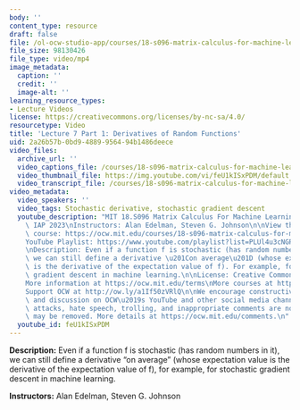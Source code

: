 ```yaml
---
body: ''
content_type: resource
draft: false
file: /ol-ocw-studio-app/courses/18-s096-matrix-calculus-for-machine-learning-and-beyond-january-iap-2023/ocw_18s096_lecture07-part1_2023feb01_360p_16_9.mp4
file_size: 98130426
file_type: video/mp4
image_metadata:
  caption: ''
  credit: ''
  image-alt: ''
learning_resource_types:
- Lecture Videos
license: https://creativecommons.org/licenses/by-nc-sa/4.0/
resourcetype: Video
title: 'Lecture 7 Part 1: Derivatives of Random Functions'
uid: 2a26b57b-0bd9-4889-9564-94b1486deece
video_files:
  archive_url: ''
  video_captions_file: /courses/18-s096-matrix-calculus-for-machine-learning-and-beyond-january-iap-2023/19_-b47PnGFbw50sEzpqpqBycmlTgPmpf_transcript.webvtt
  video_thumbnail_file: https://img.youtube.com/vi/feU1kISxPDM/default.jpg
  video_transcript_file: /courses/18-s096-matrix-calculus-for-machine-learning-and-beyond-january-iap-2023/19_-b47PnGFbw50sEzpqpqBycmlTgPmpf_transcript.pdf
video_metadata:
  video_speakers: ''
  video_tags: Stochastic derivative, stochastic gradient descent
  youtube_description: "MIT 18.S096 Matrix Calculus For Machine Learning And Beyond,\
    \ IAP 2023\nInstructors: Alan Edelman, Steven G. Johnson\n\nView the complete\
    \ course: https://ocw.mit.edu/courses/18-s096-matrix-calculus-for-machine-learning-and-beyond-january-iap-2023/\n\
    YouTube Playlist: https://www.youtube.com/playlist?list=PLUl4u3cNGP62EaLLH92E_VCN4izBKK6OE\n\
    \nDescription: Even if a function f is stochastic (has random numbers in it),\
    \ we can still define a derivative \u201Con average\u201D (whose expectation value\
    \ is the derivative of the expectation value of f). For example, for stochastic\
    \ gradient descent in machine learning.\n\nLicense: Creative Commons BY-NC-SA\n\
    More information at https://ocw.mit.edu/terms\nMore courses at https://ocw.mit.edu\n\
    Support OCW at http://ow.ly/a1If50zVRlQ\n\nWe encourage constructive comments\
    \ and discussion on OCW\u2019s YouTube and other social media channels. Personal\
    \ attacks, hate speech, trolling, and inappropriate comments are not allowed and\
    \ may be removed. More details at https://ocw.mit.edu/comments.\n"
  youtube_id: feU1kISxPDM
---
```

**Description:** Even if a function f is stochastic (has random numbers in it), we can still define a derivative “on average” (whose expectation value is the derivative of the expectation value of f), for example, for stochastic gradient descent in machine learning.

**Instructors:** Alan Edelman, Steven G. Johnson